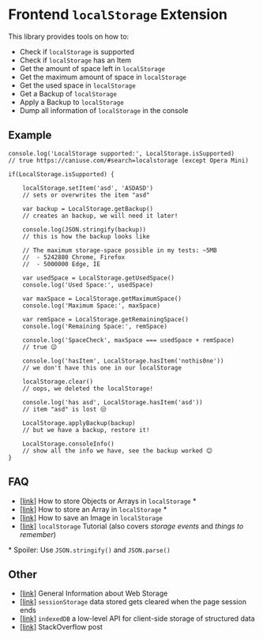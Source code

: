 # Frontend `localStorage` Extension

This library provides tools on how to:

-   Check if `localStorage` is supported
-   Check if `localStorage` has an Item
-   Get the amount of space left in `localStorage`
-   Get the maximum amount of space in `localStorage`
-   Get the used space in `localStorage`
-   Get a Backup of `localStorage`
-   Apply a Backup to `localStorage`
-   Dump all information of `localStorage` in the console

## Example

    console.log('LocalStorage supported:', LocalStorage.isSupported)
    // true https://caniuse.com/#search=localstorage (except Opera Mini)

    if(LocalStorage.isSupported) {

        localStorage.setItem('asd', 'ASDASD')
        // sets or overwrites the item "asd"

        var backup = LocalStorage.getBackup()
        // creates an backup, we will need it later!

        console.log(JSON.stringify(backup))
        // this is how the backup looks like

        // The maximum storage-space possible in my tests: ~5MB
        //  - 5242880 Chrome, Firefox
        //  - 5000000 Edge, IE

        var usedSpace = LocalStorage.getUsedSpace()
        console.log('Used Space:', usedSpace)

        var maxSpace = LocalStorage.getMaximumSpace()
        console.log('Maximum Space:', maxSpace)

        var remSpace = LocalStorage.getRemainingSpace()
        console.log('Remaining Space:', remSpace)

        console.log('SpaceCheck', maxSpace === usedSpace + remSpace)
        // true 😉

        console.log('hasItem', LocalStorage.hasItem('nothis0ne'))
        // we don't have this one in our localStorage

        localStorage.clear()
        // oops, we deleted the localStorage!

        console.log('has asd', LocalStorage.hasItem('asd'))
        // item "asd" is lost 😒

        LocalStorage.applyBackup(backup)
        // but we have a backup, restore it!

        LocalStorage.consoleInfo()
        // show all the info we have, see the backup worked 😊
    }

## FAQ

-   [\[link\]][1] How to store Objects or Arrays in `localStorage` \*
-   [\[link\]][2] How to store an Array in `localStorage` \*
-   [\[link\]][3] How to save an Image in `localStorage`
-   [\[link\]][4] `localStorage` Tutorial (also covers _storage events_ and _things to remember_)

\* Spoiler: Use `JSON.stringify()` and `JSON.parse()`

## Other

-   [\[link\]][5] General Information about Web Storage
-   [\[link\]][6] `sessionStorage` data stored gets cleared when the page session ends
-   [\[link\]][7] `indexedDB` a low-level API for client-side storage of structured data
-   [\[link\]][8] StackOverflow post

[1]: https://stackoverflow.com/q/2010892/4339170
[2]: https://stackoverflow.com/q/3357553/4339170
[3]: https://stackoverflow.com/q/19183180/4339170
[4]: http://www.sitepoint.com/an-overview-of-the-web-storage-api/
[5]: https://developer.mozilla.org/en-US/docs/Web/API/Web_Storage_API
[6]: https://developer.mozilla.org/en-US/docs/Web/API/Window/sessionStorage
[7]: https://developer.mozilla.org/en-US/docs/Web/API/IndexedDB_API
[8]: https://stackoverflow.com/questions/34245593/html5-localstorage-useful-functions-javascript-typescript/34245594
